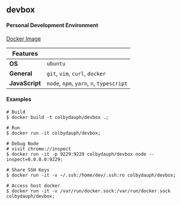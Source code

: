 ## devbox

#### Personal Development Environment

[Docker Image](https://hub.docker.com/r/colbydauph/devbox)

| Features |  |
|---|---|
| **OS** | `ubuntu` |
| **General** | `git`, `vim`, `curl`, `docker` |
| **JavaScript**  | `node`, `npm`, `yarn`, `n`, `typescript`  |


#### Examples
```shell
# Build
$ docker build -t colbydauph/devbox .;

# Run
$ docker run -it colbydauph/devbox;

# Debug Node
# visit chrome://inspect
$ docker run -it -p 9229:9229 colbydauph/devbox node --inspect=0.0.0.0:9229;

# Share SSH Keys
$ docker run -it -v ~/.ssh:/home/dev/.ssh:ro colbydauph/devbox;

# Access host docker
$ docker run -it -v /var/run/docker.sock:/var/run/docker.sock colbydauph/devbox;
```
